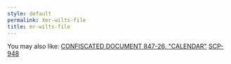 ```yaml
---
style: default
permalink: Xmr-wilts-file
title: mr-wilts-file
---
```

You may also like:
[CONFISCATED DOCUMENT 847-26, "CALENDAR"](http://scp-wiki.net/breakcalendar)
[SCP-948](http://scp-wiki.net/scp-948)